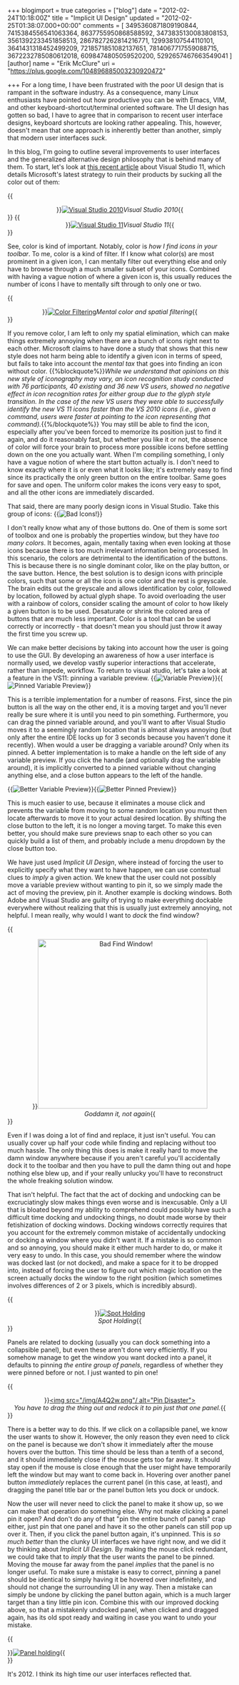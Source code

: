 +++
blogimport = true
categories = ["blog"]
date = "2012-02-24T10:18:00Z"
title = "Implicit UI Design"
updated = "2012-02-25T01:38:07.000+00:00"
comments = [ 3495360871809190844, 7415384556541063364, 8637755950868588592, 3473835130083808153, 3561392233451858513, 2867827262814216771, 129938107544110101, 3641431318452499209, 7218571851082137651, 7814067717559088715, 3672232785080612018, 6098474805059520200, 5292657467663549041 ]
[author]
name = "Erik McClure"
uri = "https://plus.google.com/104896885003230920472"

+++
For a long time, I have been frustrated with the poor UI design that is rampant in the software industry. As a consequence, many Linux enthusiasts have pointed out how productive you can be with Emacs, VIM, and other keyboard-shortcut/terminal oriented software. The UI design has gotten so bad, I have to agree that in comparison to recent user interface designs, keyboard shortcuts are looking rather appealing. This, however, doesn't mean that one approach is inherently better than another, simply that modern user interfaces *suck*. 

In this blog, I'm going to outline several improvements to user interfaces and the generalized alternative design philosophy that is behind many of them. To start, let's look at [this recent article](http://blogs.msdn.com/b/visualstudio/archive/2012/02/23/introducing-the-new-developer-experience.aspx) about Visual Studio 11, which details Microsoft's latest strategy to ruin their products by sucking all the color out of them: 

{{<div style="text-align:center;overflow:hidden;">}}<a href="http://blogs.msdn.com/cfs-file.ashx/__key/communityserver-blogs-components-weblogfiles/00-00-01-29-92-metablogapi/1667.dev10toolbars_5F00_4D41B521.png"><img src="http://blogs.msdn.com/cfs-file.ashx/__key/communityserver-blogs-components-weblogfiles/00-00-01-29-92-metablogapi/1667.dev10toolbars_5F00_4D41B521.png" alt="Visual Studio 2010" /></a><i>Visual Studio 2010</i>{{</div>}}
{{<div style="text-align:center;overflow:hidden;">}}<a href="http://blogs.msdn.com/cfs-file.ashx/__key/communityserver-blogs-components-weblogfiles/00-00-01-29-92-metablogapi/1667.dev10toolbars_5F00_4D41B521.png"><img src="http://blogs.msdn.com/cfs-file.ashx/__key/communityserver-blogs-components-weblogfiles/00-00-01-29-92-metablogapi/8117.dev11toolbars_5F00_2190EB25.png" alt="Visual Studio 11" /></a><i>Visual Studio 11</i>{{</div>}}

See, color is kind of important. Notably, color is *how I find icons in your toolbar*. To me, color is a kind of filter. If I know what color(s) are most prominent in a given icon, I can mentally filter out everything else and only have to browse through a much smaller subset of your icons. Combined with having a vague notion of where a given icon is, this usually reduces the number of icons I have to mentally sift through to only one or two.  

{{<div style="text-align:center;overflow:hidden;">}}<a href="/img/qem4h.png"><img src="/img/qem4h.png" alt="Color Filtering" /></a><i>Mental color and spatial filtering</i>{{</div>}}

If you remove color, I am left to only my spatial elimination, which can make things extremely annoying when there are a bunch of icons right next to each other. Microsoft claims to have done a study that shows that this new style does not harm being able to identify a given icon in terms of speed, but fails to take into account the *mental tax* that goes into finding an icon without color.  {{%blockquote%}}*While we understand that opinions on this new style of iconography may vary, an icon recognition study conducted with 76 participants, 40 existing and 36 new VS users, showed no negative effect in icon recognition rates for either group due to the glyph style transition. In the case of the new VS users they were able to successfully identify the new VS 11 icons faster than the VS 2010 icons (i.e., given a command, users were faster at pointing to the icon representing that command).*{{%/blockquote%}} You may still be able to find the icon, especially after you've been forced to memorize its position just to find it again, and do it reasonably fast, but whether you like it or not, the absence of color will force your brain to process more possible icons before settling down on the one you actually want. When I'm compiling something, I only have a vague notion of where the start button actually is. I don't need to know exactly where it is or even what it looks like; it's extremely easy to find since its practically the only green button on the entire toolbar. Same goes for save and open. The uniform color makes the icons very easy to spot, and all the other icons are immediately discarded. 

That said, there are many poorly design icons in Visual Studio. Take this group of icons: 
{{<img src="/img/mIcIL.png" alt="Bad Icons!">}}

I don't really know what any of those buttons do. One of them is some sort of toolbox and one is probably the properties window, but they have *too many colors*. It becomes, again, mentally taxing when even looking at those icons because there is too much irrelevant information being processed. In this scenario, the colors are detrimental to the identification of the buttons. This is because there is no single dominant color, like on the play button, or the save button. Hence, the best solution is to design icons with principle colors, such that some or all the icon is one color and the rest is greyscale. The brain edits out the greyscale and allows identification by color, followed by location, followed by actual glyph shape. To avoid overloading the user with a rainbow of colors, consider scaling the amount of color to how likely a given button is to be used. Desaturate or shrink the colored area of buttons that are much less important. Color is a tool that can be used correctly or incorrectly - that doesn't mean you should just throw it away the first time you screw up. 

We can make better decisions by taking into account how the user is going to use the GUI. By developing an awareness of how a user interface is normally used, we develop vastly superior interactions that accelerate, rather than impede, workflow. To return to visual studio, let's take a look at a feature in the VS11: pinning a variable preview. 
{{<img src="/img/c6j3X.png" alt="Variable Preview">}}{{<img src="/img/fskyt.png" alt="Pinned Variable Preview">}}

This is a terrible implementation for a number of reasons. First, since the pin button is all the way on the other end, it is a moving target and you'll never really be sure where it is until you need to pin something. Furthermore, you can drag the pinned variable around, and you'll want to after Visual Studio moves it to a seemingly random location that is almost always annoying (but only after the entire IDE locks up for 3 seconds because you haven't done it recently). When would a user be dragging a variable around? Only when its pinned. A better implementation is to make a handle on the left side of any variable preview. If you click the handle (and optionally drag the variable around), it is implicitly converted to a pinned variable without changing anything else, and a close button appears to the left of the handle. 

{{<img src="/img/yXQ12.png" alt="Better Variable Preview" >}}{{<img src="/img/YOXVA.png" alt="Better Pinned Preview" >}}

This is much easier to use, because it eliminates a mouse click and prevents the variable from moving to some random location you must then locate afterwards to move it to your actual desired location. By shifting the close button to the left, it is no longer a moving target. To make this even better, you should make sure previews snap to each other so you can quickly build a list of them, and probably include a menu dropdown by the close button too. 

We have just used *Implicit UI Design*, where instead of forcing the user to explicitly specify what they want to have happen, we can use contextual clues to *imply* a given action. We knew that the user could not possibly move a variable preview without wanting to pin it, so we simply made the act of moving the preview, pin it. Another example is docking windows. Both Adobe and Visual Studio are guilty of trying to make everything dockable everywhere without realizing that this is usually just extremely annoying, not helpful. I mean really, why would I want to *dock* the find window? 

{{<div style="text-align:center;overflow:hidden;">}}<a href="/img/odtyz.png"><img style="height:380px" src="/img/odtyz.png" alt="Bad Find Window!" /></a></br><i>Goddamn it, not again</i>{{</div>}}

Even if I was doing a lot of find and replace, it just isn't useful. You can usually cover up half your code while finding and replacing without too much hassle. The only thing this does is make it really hard to move the damn window anywhere because if you aren't careful you'll accidentally dock it to the toolbar and then you have to pull the damn thing out and hope nothing else blew up, and if your really unlucky you'll have to reconstruct the whole freaking solution window. 

That isn't helpful. The fact that the act of docking and undocking can be excruciatingly slow makes things even worse and is inexcusable. Only a UI that is bloated beyond my ability to comprehend could possibly have such a difficult time docking and undocking things, no doubt made worse by their fetishization of docking windows. Docking windows correctly requires that you account for the extremely common mistake of accidentally undocking or docking a window where you didn't want it. If a mistake is so common and so annoying, you should make it either much harder to do, or make it very easy to undo. In this case, you should remember where the window was docked last (or not docked), and make a space for it to be dropped into, instead of forcing the user to figure out which magic location on the screen actually docks the window to the right position (which sometimes involves differences of 2 or 3 pixels, which is incredibly absurd). 

{{<div style="text-align:center;overflow:hidden">}}<a href="/img/ZKhiJ.png"><img src="/img/ZKhiJ.png" alt="Spot Holding"></a><br/><i>Spot Holding</i>{{</div>}}

Panels are related to docking (usually you can dock something into a collapsible panel), but even these aren't done very efficiently. If you somehow manage to get the window you want docked into a panel, it defaults to pinning *the entire group of panels*, regardless of whether they were pinned before or not. I just wanted to pin one! 

{{<div style="text-align:center;overflow:hidden">}}<a href="/img/A4Q2w.png"><img src="/img/A4Q2w.png"/ alt="Pin Disaster"></a><br/><i>You have to drag the thing out and redock it to pin just that one panel.</i>{{</div>}}

There is a better way to do this. If we click on a collapsible panel, we know the user wants to show it. However, the only reason they even need to click on the panel is because we don't show it immediately after the mouse hovers over the button. This time should be less than a tenth of a second, and it should immediately close if the mouse gets too far away. It should stay open if the mouse is close enough that the user might have temporarily left the window but may want to come back in. Hovering over another panel button *immediately* replaces the current panel (in this case, at least), and dragging the panel title bar or the panel button lets you dock or undock. 

Now the user will never need to click the panel to make it show up, so we can make that operation do something else. Why not make clicking a panel pin it open? And don't do any of that "pin the entire bunch of panels" crap either, just pin that one panel and have it so the other panels can still pop up over it. Then, if you click the panel button again, it's unpinned. This is *so much better* than the clunky UI interfaces we have right now, and we did it by thinking about *Implicit UI Design*. By making the mouse click redundant, we could take that to *imply* that the user wants the panel to be pinned. Moving the mouse far away from the panel *implies* that the panel is no longer useful. To make sure a mistake is easy to correct, pinning a panel should be identical to simply having it be hovered over indefinitely, and should not change the surrounding UI in any way. Then a mistake can simply be undone by clicking the panel button again, which is a much larger target than a tiny little pin icon. Combine this with our improved docking above, so that a mistakenly undocked panel, when clicked and dragged again, has its old spot ready and waiting in case you want to undo your mistake. 

{{<div style="overflow:hidden">}}<a href="/img/1j4kq.png"><img src="/img/1j4kq.png" alt="Panel holding" /></a>{{</div>}}

It's 2012. I think its high time our user interfaces reflected that.
